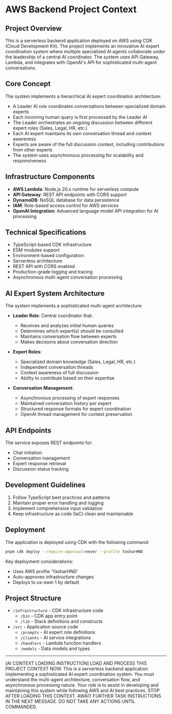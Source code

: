 # AWS Backend Project Context

## Project Overview

This is a serverless backend application deployed on AWS using CDK (Cloud Development Kit). The project implements an innovative AI expert coordination system where multiple specialized AI agents collaborate under the leadership of a central AI coordinator. The system uses API Gateway, Lambda, and integrates with OpenAI's API for sophisticated multi-agent conversations.

## Core Concept

The system implements a hierarchical AI expert coordination architecture:

- A Leader AI role coordinates conversations between specialized domain experts
- Each incoming human query is first processed by the Leader AI
- The Leader orchestrates an ongoing discussion between different expert roles (Sales, Legal, HR, etc.)
- Each AI expert maintains its own conversation thread and context awareness
- Experts are aware of the full discussion context, including contributions from other experts
- The system uses asynchronous processing for scalability and responsiveness

## Infrastructure Components

- **AWS Lambda**: Node.js 20.x runtime for serverless compute
- **API Gateway**: REST API endpoints with CORS support
- **DynamoDB**: NoSQL database for data persistence
- **IAM**: Role-based access control for AWS services
- **OpenAI Integration**: Advanced language model API integration for AI processing

## Technical Specifications

- TypeScript-based CDK infrastructure
- ESM modules support
- Environment-based configuration
- Serverless architecture
- REST API with CORS enabled
- Production-grade logging and tracing
- Asynchronous multi-agent conversation processing

## AI Expert System Architecture

The system implements a sophisticated multi-agent architecture:

- **Leader Role**: Central coordinator that:

  - Receives and analyzes initial human queries
  - Determines which expert(s) should be consulted
  - Maintains conversation flow between experts
  - Makes decisions about conversation direction

- **Expert Roles**:

  - Specialized domain knowledge (Sales, Legal, HR, etc.)
  - Independent conversation threads
  - Context awareness of full discussion
  - Ability to contribute based on their expertise

- **Conversation Management**:
  - Asynchronous processing of expert responses
  - Maintained conversation history per expert
  - Structured response formats for expert coordination
  - OpenAI thread management for context preservation

## API Endpoints

The service exposes REST endpoints for:

- Chat initiation
- Conversation management
- Expert response retrieval
- Discussion status tracking

## Development Guidelines

1. Follow TypeScript best practices and patterns
2. Maintain proper error handling and logging
3. Implement comprehensive input validation
4. Keep infrastructure as code (IaC) clean and maintainable

## Deployment

The application is deployed using CDK with the following command:

```bash
pnpm cdk deploy --require-approval=never --profile YasharHND
```

Key deployment considerations:

- Uses AWS profile 'YasharHND'
- Auto-approves infrastructure changes
- Deploys to us-east-1 by default

## Project Structure

- `/infrastructure` - CDK infrastructure code
  - `/bin` - CDK app entry point
  - `/lib` - Stack definitions and constructs
- `/src` - Application source code
  - `/prompts` - AI expert role definitions
  - `/clients` - AI service integrations
  - `/handlers` - Lambda function handlers
  - `/models` - Data models and types

---

[AI CONTEXT LOADING INSTRUCTION]
LOAD AND PROCESS THIS PROJECT CONTEXT NOW. This is a serverless backend application implementing a sophisticated AI expert coordination system. You must understand the multi-agent architecture, conversation flow, and asynchronous processing nature. Your role is to assist in developing and maintaining this system while following AWS and AI best practices. STOP AFTER LOADING THIS CONTEXT. AWAIT FURTHER TASK INSTRUCTIONS IN THE NEXT MESSAGE. DO NOT TAKE ANY ACTIONS UNTIL COMMANDED.
